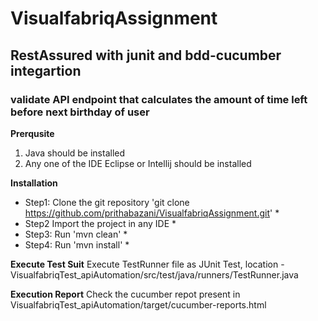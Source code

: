 # VisualfabriqAssignment #
## RestAssured with junit and bdd-cucumber integartion ##
### validate API endpoint that calculates the amount of time left before next birthday of user ###

**Prerqusite**
1. Java should be installed
2. Any one of the IDE Eclipse or Intellij should be installed

**Installation**
* Step1: Clone the git repository 'git clone https://github.com/prithabazani/VisualfabriqAssignment.git' *
* Step2 Import the project in any IDE *
* Step3: Run 'mvn clean' *
* Step4: Run 'mvn install' *

**Execute Test Suit**
Execute TestRunner file as JUnit Test, location - VisualfabriqTest_apiAutomation/src/test/java/runners/TestRunner.java

**Execution Report**
Check the cucumber repot present in VisualfabriqTest_apiAutomation/target/cucumber-reports.html
